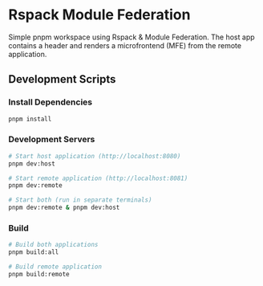 # Rspack Module Federation

Simple pnpm workspace using Rspack & Module Federation. The host app contains a header and renders a microfrontend (MFE) from the remote application.

## Development Scripts

### Install Dependencies

```bash
pnpm install
```

### Development Servers

```bash
# Start host application (http://localhost:8080)
pnpm dev:host

# Start remote application (http://localhost:8081)
pnpm dev:remote

# Start both (run in separate terminals)
pnpm dev:remote & pnpm dev:host
```

### Build

```bash
# Build both applications
pnpm build:all

# Build remote application
pnpm build:remote
```
